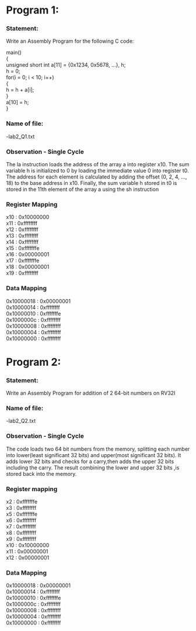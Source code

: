 # Program 1:
### Statement: 
Write an Assembly Program for the following C code:

main() \
{\
	unsigned short int a[11] = {0x1234, 0x5678, ...}, h;\
	h = 0;\
	for(i = 0; i < 10; i++)\
	{\
		h = h + a[i];\
	}\
	a[10] = h;\
}

### Name of file:
-lab2_Q1.txt

### Observation - Single Cycle
The la instruction loads the address of the array a into register x10. 
The sum variable h is initialized to 0 by loading the immediate value 0 into
register t0. 
The address for each element is calculated by adding the offset (0, 2, 4, ..., 18) to the base address in x10.
Finally, the sum variable h stored in 
t0 is stored in the 11th element of the array a using the sh instruction

### Register Mapping
x10 : 0x10000000\
x11 : 0xffffffff\
x12 : 0xffffffff\
x13 : 0xffffffff\
x14 : 0xffffffff\
x15 : 0xfffffffe\
x16 : 0x00000001\
x17 : 0xfffffffe\
x18 : 0x00000001\
x19 : 0xffffffff

### Data Mapping
0x10000018 : 0x00000001\
0x10000014 : 0xffffffff\
0x10000010 : 0xfffffffe\
0x1000000c : 0xffffffff\
0x10000008 : 0xffffffff\
0x10000004 : 0xffffffff\
0x10000000 : 0xffffffff


# Program 2:
### Statement: 
Write an Assembly Program for addition of 2 64-bit numbers on RV32I

### Name of file: 
-lab2_Q2.txt

### Observation - Single Cycle
The code loads two 64 bit numbers from the memory, 
splitting each number into lower(least significant 32 bits) and upper(most significant 32 bits).
It adds lower 32 bits and checks for a carry,then adds the upper 32 bits including the carry.
The result combining the lower and upper 32 bits ,is stored back into the memory.

### Register mapping
x2 : 0xfffffffe\
x3 : 0xffffffff\
x5 : 0xfffffffe\
x6 : 0xffffffff\
x7 : 0xffffffff\
x8 : 0xffffffff\
x9 : 0xffffffff\
x10 : 0x10000000\
x11 : 0x00000001\
x12 : 0x00000001

### Data Mapping
0x10000018 : 0x00000001\
0x10000014 : 0xffffffff\
0x10000010 : 0xfffffffe\
0x1000000c : 0xffffffff\
0x10000008 : 0xffffffff\
0x10000004 : 0xffffffff\
0x10000000 : 0xffffffff
